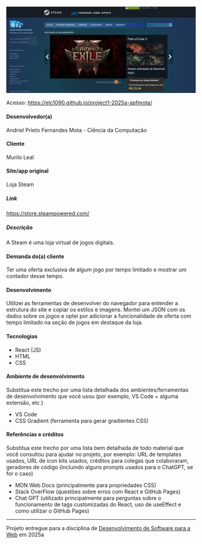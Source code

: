![](img/screenshot.png "Screenshot do projeto")


Acesso: https://elc1090.github.io/project1-2025a-apfmota/


#### Desenvolvedor(a)
Andriel Prieto Fernandes Mota - Ciência da Computação

#### Cliente
Murilo Leal

#### Site/app original
Loja Steam

##### Link
https://store.steampowered.com/

##### Descrição
A Steam é uma loja virtual de jogos digitais.

#### Demanda do(a) cliente
Ter uma oferta exclusiva de algum jogo por tempo limitado e mostrar um contador desse tempo.

#### Desenvolvimento

Utilizei as ferramentas de desenvolver do navegador para entender a estrutura do site e copiar os estilos e imagens. Montei um JSON com os dados sobre os jogos e optei por adicionar a funcionalidade de oferta com tempo limitado na seção de jogos em destaque da loja.

#### Tecnologias

- React (JS)
- HTML
- CSS

#### Ambiente de desenvolvimento

Substitua este trecho por uma lista detalhada dos ambientes/ferramentas de desenvolvimento que você usou (por exemplo, VS Code + alguma extensão, etc.)
- VS Code
- CSS Gradient (ferramenta para gerar gradientes CSS)

#### Referências e créditos

Substitua este trecho por uma lista bem detalhada de todo material que você consultou para ajudar no projeto, por exemplo:  URL de templates usados, URL de icon kits usados, créditos para colegas que colaboraram, geradores de código (incluindo alguns prompts usados para o ChatGPT, se for o caso)
- MDN Web Docs (principalmente para propriedades CSS)
- Stack OverFlow (questões sobre erros com React e GitHub Pages)
- Chat GPT (utilizado principalmente para perguntas sobre o funcionamento de tags customizadas do React, uso de useEffect e como utilizar o GitHub Pages)




---
Projeto entregue para a disciplina de [Desenvolvimento de Software para a Web](http://github.com/andreainfufsm/elc1090-2025a) em 2025a
